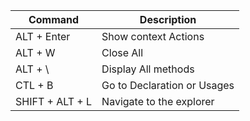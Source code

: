 
| Command | Description |
| --- | --- |
| ALT + Enter | Show context Actions |
| ALT + W | Close All | 
| ALT + \ | Display All methods | 
| CTL + B | Go to Declaration or Usages | 
| SHIFT + ALT + L | Navigate to the explorer |

